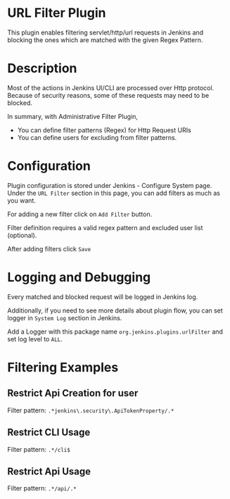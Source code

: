 URL Filter Plugin
====================================

This plugin enables filtering servlet/http/url requests in Jenkins and blocking the ones which are matched with the given Regex Pattern.

# Description
Most of the actions in Jenkins UI/CLI are processed over Http protocol. 
Because of security reasons, some of these requests may need to be blocked.

In summary, with Administrative Filter Plugin,
-   You can define filter patterns (Regex) for Http Request URIs
-   You can define users for excluding from filter patterns.

# Configuration
Plugin configuration is stored under Jenkins - Configure System page.
Under the ```URL Filter``` section in this page, you can add filters as much as you want.

For adding a new filter click on ```Add Filter``` button.

Filter definition requires a valid regex pattern and excluded user list (optional).

After adding filters click ```Save```

# Logging and Debugging
Every matched and blocked request will be logged in Jenkins log.

Additionally, if you need to see more details about plugin flow, you can set logger in ```System Log``` section in Jenkins.

Add a Logger with this package name ```org.jenkins.plugins.urlFilter``` and set log level to ```ALL```.

# Filtering Examples

## Restrict Api Creation for user
Filter pattern: ```.*jenkins\.security\.ApiTokenProperty/.*```

## Restrict CLI Usage 
Filter pattern: ```.*/cli$```

## Restrict Api Usage
Filter pattern: ```.*/api/.*```
